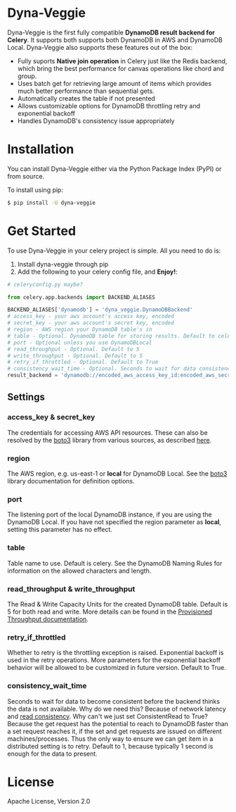 # Dyna-Veggie
Dyna-Veggie is the first fully compatible **DynamoDB result backend for Celery**. It supports both supports both DynamoDB in AWS and DynamoDB Local. Dyna-Veggie also supports these features out of the box:

* Fully suports **Native join operation** in Celery just like the Redis backend, which bring the best performance for canvas operations like chord and group. 
* Uses batch get for retrieving large amount of items which provides much better performance than sequential gets.
* Automatically creates the table if not presented
* Allows customizable options for DynamoDB throttling retry and exponential backoff
* Handles DynamoDB's consistency issue appropriately

# Installation

You can install Dyna-Veggie either via the Python Package Index (PyPI) or from source.

To install using pip:

```bash
$ pip install -U dyna-veggie
```

# Get Started
To use Dyna-Veggie in your celery project is simple. All you need to do is:

1. Install dyna-veggie through pip
2. Add the following to your celery config file, and **Enjoy!**:

```python
# celeryconfig.py maybe?

from celery.app.backends import BACKEND_ALIASES

BACKEND_ALIASES['dynamodb'] = 'dyna_veggie.DynamoDBBackend'
# access_key - your aws account's access key, encoded
# secret_key - your aws account's secret key, encoded
# region - AWS region your DynamoDB table's in
# table - Optional. DynamoDB table for storing results. Default to celery
# port - Optional unless you use DynamoDBLocal
# read_throughput - Optional. Default to 5
# write_throughput - Optional. Default to 5
# retry_if_throttled - Optional. Default to True
# consistency_wait_time - Optional. Seconds to wait for data consistency. Default to 1
result_backend = 'dynamodb://encoded_aws_access_key_id:encoded_aws_secret_access_key@region:port/table'
```

## Settings

### access_key & secret_key

The credentials for accessing AWS API resources. These can also be resolved by the [boto3](https://boto3.readthedocs.io/en/latest/) library from various sources, as described [here](http://boto3.readthedocs.io/en/latest/guide/configuration.html#configuring-credentials).

### region

The AWS region, e.g. us-east-1 or **local** for DynamoDB Local. See the [boto3](https://boto3.readthedocs.io/en/latest/) library documentation for definition options.

### port

The listening port of the local DynamoDB instance, if you are using the DynamoDB Local. If you have not specified the region parameter as **local**, setting this parameter has no effect.

### table

Table name to use. Default is celery. See the DynamoDB Naming Rules for information on the allowed characters and length.

### read_throughput & write_throughput

The Read & Write Capacity Units for the created DynamoDB table. Default is 5 for both read and write. More details can be found in the [Provisioned Throughput documentation](http://docs.aws.amazon.com/amazondynamodb/latest/developerguide/HowItWorks.ProvisionedThroughput.html).

### retry_if_throttled

Whether to retry is the throttling exception is raised. Exponential backoff is used in the retry operations. More parameters for the exponential backoff behavior will be allowed to be customized in future version. Default to True.

### consistency_wait_time

Seconds to wait for data to become consistent before the backend thinks the data is not available. Why do we need this? Because of network latency and [read consistency](http://docs.aws.amazon.com/amazondynamodb/latest/developerguide/HowItWorks.ReadConsistency.html). Why can't we just set ConsistentRead to True? Because the get request has the potential to reach to DynamoDB faster than a set request reaches it, if the set and get requests are issued on different machines/processes. Thus the only way to ensure we can get item in a distributed setting is to retry. Default to 1, because typically 1 second is enough for the data to present.

# License

Apache License, Version 2.0
